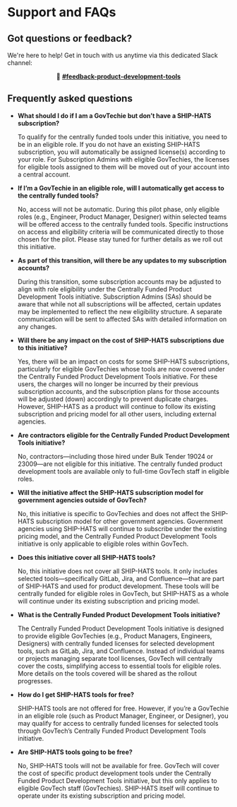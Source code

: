  # Support and FAQs

 ## Got questions or feedback?
 
 We're here to help! Get in touch with us anytime via this dedicated Slack channel: 

 <!-- 
 
&nbsp;&nbsp;&nbsp;&nbsp;&nbsp;&nbsp;&nbsp;&nbsp;&nbsp;&nbsp;&nbsp;&nbsp;&nbsp;&nbsp;&nbsp;&nbsp;&nbsp;&nbsp;&nbsp;&nbsp;&nbsp;&nbsp;&nbsp;&nbsp;&nbsp;&nbsp;&nbsp;&nbsp;&nbsp;&nbsp;&nbsp;&nbsp;&nbsp;&nbsp;&nbsp;&nbsp;&nbsp;&nbsp;&nbsp;&nbsp;💬 [**#feedback-product-development-tools**](https://govtech.enterprise.slack.com/archives/C07UF60HY9Y) -->

<p align="center">💬 <a href="https://govtech.enterprise.slack.com/archives/C07UF60HY9Y)"><b>#feedback-product-development-tools</b></a></p>


 ## Frequently asked questions

- **What should I do if I am a GovTechie but don’t have a SHIP-HATS subscription?**

    To qualify for the centrally funded tools under this initiative, you need to be in an eligible role. If you do not have an existing SHIP-HATS subscription, you will automatically be assigned license(s) according to your role. For Subscription Admins with eligible GovTechies, the licenses for eligible tools assigned to them will be moved out of your account into a central account.



- **If I’m a GovTechie in an eligible role, will I automatically get access to the centrally funded tools?**

    No, access will not be automatic. During this pilot phase, only eligible roles (e.g., Engineer, Product Manager, Designer) within selected teams will be offered access to the centrally funded tools. Specific instructions on access and eligibility criteria will be communicated directly to those chosen for the pilot. Please stay tuned for further details as we roll out this initiative.



- **As part of this transition, will there be any updates to my subscription accounts?**

    During this transition, some subscription accounts may be adjusted to align with role eligibility under the Centrally Funded Product Development Tools initiative. Subscription Admins (SAs) should be aware that while not all subscriptions will be affected, certain updates may be implemented to reflect the new eligibility structure. A separate communication will be sent to affected SAs with detailed information on any changes.

- **Will there be any impact on the cost of SHIP-HATS subscriptions due to this initiative?**

    Yes, there will be an impact on costs for some SHIP-HATS subscriptions, particularly for eligible GovTechies whose tools are now covered under the Centrally Funded Product Development Tools initiative. For these users, the charges will no longer be incurred by their previous subscription accounts, and the subscription plans for those accounts will be adjusted (down) accordingly to prevent duplicate charges. However, SHIP-HATS as a product will continue to follow its existing subscription and pricing model for all other users, including external agencies.

- **Are contractors eligible for the Centrally Funded Product Development Tools initiative?**

    No, contractors—including those hired under Bulk Tender 19024 or 23009—are not eligible for this initiative. The centrally funded product development tools are available only to full-time GovTech staff in eligible roles.

- **Will the initiative affect the SHIP-HATS subscription model for government agencies outside of GovTech?**

    No, this initiative is specific to GovTechies and does not affect the SHIP-HATS subscription model for other government agencies. Government agencies using SHIP-HATS will continue to subscribe under the existing pricing model, and the Centrally Funded Product Development Tools initiative is only applicable to eligible roles within GovTech.

- **Does this initiative cover all SHIP-HATS tools?**

    No, this initiative does not cover all SHIP-HATS tools. It only includes selected tools—specifically GitLab, Jira, and Confluence—that are part of SHIP-HATS and used for product development. These tools will be centrally funded for eligible roles in GovTech, but SHIP-HATS as a whole will continue under its existing subscription and pricing model.

- **What is the Centrally Funded Product Development Tools initiative?**

    The Centrally Funded Product Development Tools initiative is designed to provide eligible GovTechies (e.g., Product Managers, Engineers, Designers) with centrally funded licenses for selected development tools, such as GitLab, Jira, and Confluence. Instead of individual teams or projects managing separate tool licenses, GovTech will centrally cover the costs, simplifying access to essential tools for eligible roles. More details on the tools covered will be shared as the rollout progresses.

- **How do I get SHIP-HATS tools for free?**

    SHIP-HATS tools are not offered for free. However, if you’re a GovTechie in an eligible role (such as Product Manager, Engineer, or Designer), you may qualify for access to centrally funded licenses for selected tools through GovTech’s Centrally Funded Product Development Tools initiative.

- **Are SHIP-HATS tools going to be free?**

    No, SHIP-HATS tools will not be available for free. GovTech will cover the cost of specific product development tools under the Centrally Funded Product Development Tools initiative, but this only applies to eligible GovTech staff (GovTechies). SHIP-HATS itself will continue to operate under its existing subscription and pricing model.

